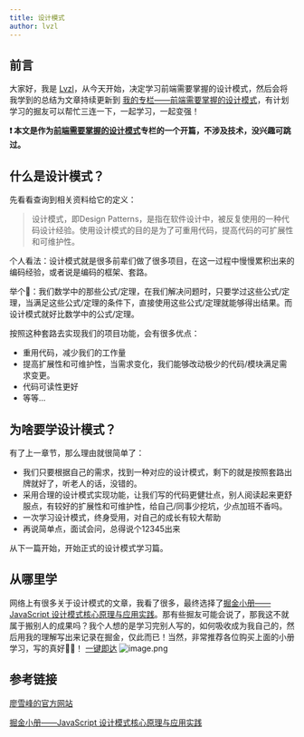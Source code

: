 ```yaml
---
title: 设计模式
author: lvzl
---
```

## 前言
大家好，我是 [Lvzl](https://juejin.cn/user/1055186511205390)，从今天开始，决定学习前端需要掌握的设计模式，然后会将我学到的总结为文章持续更新到 [我的专栏——前端需要掌握的设计模式](https://juejin.cn/column/7195725894869254202)，有计划学习的掘友可以帮忙三连一下，一起学习，一起变强！

**❗️ 本文是作为[前端需要掌握的设计模式](https://juejin.cn/column/7195725894869254202)专栏的一个开篇，不涉及技术，没兴趣可跳过。**

## 什么是设计模式？
先看看查询到相关资料给它的定义：
> 设计模式，即Design Patterns，是指在软件设计中，被反复使用的一种代码设计经验。使用设计模式的目的是为了可重用代码，提高代码的可扩展性和可维护性。

个人看法：设计模式就是很多前辈们做了很多项目，在这一过程中慢慢累积出来的编码经验，或者说是编码的框架、套路。

举个🌰：我们数学中的那些公式/定理，在我们解决问题时，只要学过这些公式/定理，当满足这些公式/定理的条件下，直接使用这些公式/定理就能够得出结果。而设计模式就好比数学中的公式/定理。

按照这种套路去实现我们的项目功能，会有很多优点：
- 重用代码，减少我们的工作量
- 提高扩展性和可维护性，当需求变化，我们能够改动极少的代码/模块满足需求变更。
- 代码可读性更好
- 等等...

## 为啥要学设计模式？
有了上一章节，那么理由就很简单了：
- 我们只要根据自己的需求，找到一种对应的设计模式，剩下的就是按照套路出牌就好了，听老人的话，没错的。
- 采用合理的设计模式实现功能，让我们写的代码更健壮点，别人阅读起来更舒服点，有较好的扩展性和可维护性，给自己/同事少挖坑，少点加班不香吗。
- 一次学习设计模式，终身受用，对自己的成长有较大帮助
- 再说简单点，面试会问，总得说个12345出来

从下一篇开始，开始正式的设计模式学习篇。

## 从哪里学
网络上有很多关于设计模式的文章，我看了很多，最终选择了[掘金小册——JavaScript 设计模式核⼼原理与应⽤实践](https://s.juejin.cn/ds/BMW6gQ3/)。那有些掘友可能会说了，那我这不就属于搬别人的成果吗？我个人想的是学习完别人写的，如何吸收成为我自己的，然后用我的理解写出来记录在掘金，仅此而已！当然，非常推荐各位购买上面的小册学习，写的真好👍🏻！
[一键即达](https://s.juejin.cn/ds/BMW6gQ3/)
![image.png](https://p1-juejin.byteimg.com/tos-cn-i-k3u1fbpfcp/37271eda45ef4f7ea944220a25727ae5~tplv-k3u1fbpfcp-watermark.image?)

## 参考链接
[廖雪峰的官方网站](https://www.liaoxuefeng.com/wiki/1252599548343744/1264742167474528)

[掘金小册——JavaScript 设计模式核⼼原理与应⽤实践](https://s.juejin.cn/ds/BMW6gQ3/)


